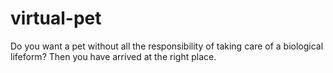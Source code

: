 # virtual-pet
Do you want a pet without all the responsibility of taking care of a biological lifeform? Then you have arrived at the right place.
